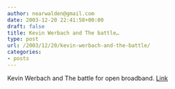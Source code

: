 ```yaml
---
author: nearwalden@gmail.com
date: 2003-12-20 22:41:58+00:00
draft: false
title: Kevin Werbach and The battle…
type: post
url: /2003/12/20/kevin-werbach-and-the-battle/
categories:
- posts
---
```


Kevin Werbach and The battle for open broadband.  [Link](//werbach.com/blog/2003/12/16.html#a1344')



